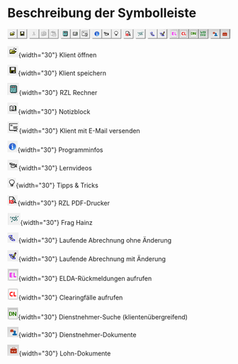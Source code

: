 # Beschreibung der Symbolleiste

![Image](<img/image7.png>)

![Image](<img/image18.png>){width="30"}    Klient öffnen

![Image](<img/image19.png>){width="30"}    Klient speichern

![Image](<img/image20.png>){width="30"}    RZL Rechner

![Image](<img/image21.png>){width="30"}    Notizblock

![Image](<img/image22.png>){width="30"}    Klient mit E-Mail versenden

![Image](<img/image12.png>){width="30"}    Programminfos

![Image](<img/image23.png>){width="30"}    Lernvideos

![Image](<img/image24.png>){width="30"}    Tipps & Tricks

![Image](<img/image25.png>){width="30"}    RZL PDF-Drucker

![Image](<img/image17.png>){width="30"}    Frag Hainz

![Image](<img/image9.png>){width="30"}     Laufende Abrechnung ohne Änderung

![Image](<img/image10.png>){width="30"}    Laufende Abrechnung mit Änderung

![Image](<img/image11.png>){width="30"}    ELDA-Rückmeldungen aufrufen

![Image](<img/image13.png>){width="30"}    Clearingfälle aufrufen

![Image](<img/image14.png>){width="30"}    Dienstnehmer-Suche (klientenübergreifend)

![Image](<img/image15.png>){width="30"}    Dienstnehmer-Dokumente

![Image](<img/image16.png>){width="30"}    Lohn-Dokumente

